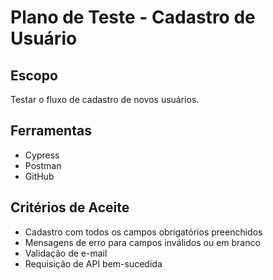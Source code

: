 # Plano de Teste - Cadastro de Usuário

## Escopo
Testar o fluxo de cadastro de novos usuários.

## Ferramentas
- Cypress
- Postman
- GitHub

## Critérios de Aceite
- Cadastro com todos os campos obrigatórios preenchidos
- Mensagens de erro para campos inválidos ou em branco
- Validação de e-mail
- Requisição de API bem-sucedida